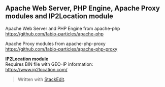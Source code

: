 
Apache Web Server, PHP Engine, Apache Proxy modules and IP2Location module
--------------------------------  

Apache Web Server and PHP Engine from apache-php  
https://github.com/fabio-particles/apache-php

Apache Proxy modules from apache-php-proxy  
https://github.com/fabio-particles/apache-php-proxy

**IP2Location module**  
Requires BIN file with GEO-IP information:  
https://www.ip2location.com/  

> Written with [StackEdit](https://stackedit.io/).